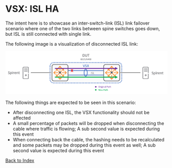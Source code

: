 
# VSX: ISL HA

The intent here is to showcase an inter-switch-link (ISL) link failover scenario where one of the two links between spine switches goes down, but ISL is still connected with single link.

The following image is a visualization of disconnected ISL link:

![](../img/vsx_isl_ha.png)
 
The following things are expected to be seen in this scenario:

* After disconnecting one ISL, the VSX functionality should not be affected
* A small percentage of packets will be dropped when disconnecting the cable where traffic is flowing; A sub second value is expected during this event
* When connecting back the cable, the hashing needs to be recalculated and some packets may be dropped during this event as well; A sub second value is expected during this event

[Back to Index](../index.md)
